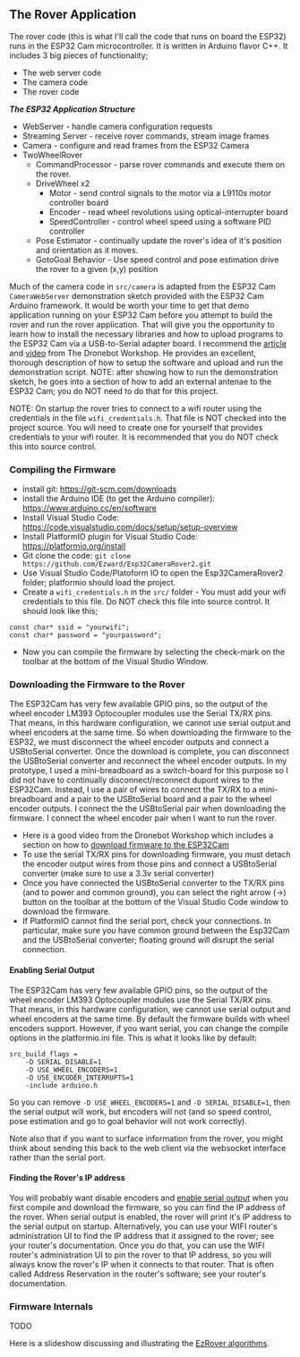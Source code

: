 ## The Rover Application
The rover code (this is what I'll call the code that runs on board the ESP32) runs in the ESP32 Cam microcontroller.  It is written in Arduino flavor C++.  It includes 3 big pieces of functionality;
- The web server code
- The camera code
- The rover code

***The ESP32 Application Structure***
- WebServer - handle camera configuration requests
- Streaming Server - receive rover commands, stream image frames
- Camera - configure and read frames from the ESP32 Camera
- TwoWheelRover
    - CommandProcessor - parse rover commands and execute them on the rover.
    - DriveWheel x2
        - Motor - send control signals to the motor via a L9110s motor controller board
        - Encoder - read wheel revolutions using optical-interrupter board
        - SpeedController - control wheel speed using a software PID controller
    - Pose Estimator - continually update the rover's idea of it's position and orientation as it moves.
    - GotoGoal Behavior - Use speed control and pose estimation drive the rover to a given (x,y) position

Much of the camera code in `src/camera` is adapted from the ESP32 Cam `CameraWebServer` demonstration sketch provided with the ESP32 Cam Arduino framework.  It would be worth your time to get that demo application running on your ESP32 Cam before you attempt to build the rover and run the rover application.  That will give you the opportunity to learn how to install the necessary libraries and how to upload programs to the ESP32 Cam via a USB-to-Serial adapter board.  I recommend the [article](https://dronebotworkshop.com/esp32-cam-intro/) and [video](https://www.youtube.com/watch?v=visj0KE5VtY) from The Dronebot Workshop.  He provides an excellent, thorough description of how to setup the software and upload and run the demonstration script.  NOTE: after showing how to run the demonstration sketch, he goes into a section of how to add an external antenae to the ESP32 Cam; you do NOT need to do that for this project.

NOTE: On startup the rover tries to connect to a wifi router using the credentials in the file `wifi_credentials.h`.  That file is NOT checked into the project source.  You will need to create one for yourself that provides credentials to your wifi router.  It is recommended that you do NOT check this into source control.

### Compiling the Firmware
- install git: https://git-scm.com/downloads
- install the Arduino IDE (to get the Arduino compiler): https://www.arduino.cc/en/software
- Install Visual Studio Code: https://code.visualstudio.com/docs/setup/setup-overview
- Install PlatformIO plugin for Visual Studio Code: https://platformio.org/install
- Git clone the code: `git clone https://github.com/Ezward/Esp32CameraRover2.git`
- Use Visual Studio Code/Platoform IO to open the Esp32CameraRover2 folder; platformio should load the project.
- Create a `wifi_credentials.h` in the `src/` folder - You must add your wifi credentials to this file.  Do NOT check this file into source control.  It should look like this;
```
const char* ssid = "yourwifi";
const char* password = "yourpassword";
```
- Now you can compile the firmware by selecting the check-mark on the toolbar at the bottom of the Visual Studio Window.

### Downloading the Firmware to the Rover
The ESP32Cam has very few available GPIO pins, so the output of the wheel encoder LM393 Optocoupler modules use the Serial TX/RX pins.  That means, in this hardware configuration, we cannot use serial output and wheel encoders at the same time.  So when downloading the firmware to the ESP32, we must disconnect the wheel encoder outputs and connect a USBtoSerial converter.  Once the download is complete, you can disconnect the USBtoSerial converter and reconnect the wheel encoder outputs.  In my prototype, I used a mini-breadboard as a switch-board for this purpose so I did not have to continually disconnect/reconnect dupont wires to the ESP32Cam.  Instead, I use a pair of wires to connect the TX/RX to a mini-breadboard and a pair to the USBtoSerial board and a pair to the wheel encoder outputs.  I connect the the USBtoSerial pair when downloading the firmware.  I connect the wheel encoder pair when I want to run the rover.

- Here is a good video from the Dronebot Workshop which includes a section on how to [download firmware to the ESP32Cam](https://youtu.be/visj0KE5VtY?t=429) 
- To use the serial TX/RX pins for downloading firmware, you must detach the encoder output wires from those pins and connect a USBtoSerial converter (make sure to use a 3.3v serial converter)  
- Once you have connected the USBtoSerial converter to the TX/RX pins (and to power and common ground), you can select the right arrow (->) button on the toolbar at the bottom of the Visual Studio Code window to download the firmware.
- If PlatformIO cannot find the serial port, check your connections.  In particular, make sure you have common ground between the Esp32Cam and the USBtoSerial converter; floating ground will disrupt the serial connection.

#### Enabling Serial Output
The ESP32Cam has very few available GPIO pins, so the output of the wheel encoder LM393 Optocoupler modules use the Serial TX/RX pins.  That means, in this hardware configuration, we cannot use serial output and wheel encoders at the same time.  By default the firmware builds with wheel encoders support.  However, if you want serial, you can change the compile options in the platformio.ini file.  This is what it looks like by default: 
```
src_build_flags = 
	-D SERIAL_DISABLE=1
	-D USE_WHEEL_ENCODERS=1
	-D USE_ENCODER_INTERRUPTS=1
    -include arduino.h
```
So you can remove `-D USE_WHEEL_ENCODERS=1` and `-D SERIAL_DISABLE=1`, then the serial output will work, but encoders will not (and so speed control, pose estimation and go to goal behavior will not work correctly).

Note also that if you want to surface information from the rover, you might think about sending this back to the web client via the websocket interface rather than the serial port.

#### Finding the Rover's IP address
You will probably want disable encoders and [enable serial output](#enabling_serial_output) when you first compile and download the firmware, so you can find the IP address of the rover.  When serial output is enabled, the rover will print it's IP address to the serial output on startup.  Alternatively, you can use your WIFI router's administration UI to find the IP address that it assigned to the rover; see your router's documentation.  Once you do that, you can use the WIFI router's administration UI to pin the rover to that IP address, so you will always know the rover's IP when it connects to that router.  That is often called Address Reservation in the router's software; see your router's documentation.

### Firmware Internals
TODO

Here is a slideshow discussing and illustrating the [EzRover algorithms](https://docs.google.com/presentation/d/1t77gDPORG4qcxwhPNWrPlTVjwQWncRw7ujsnF02ZN7E/edit?usp=sharing).